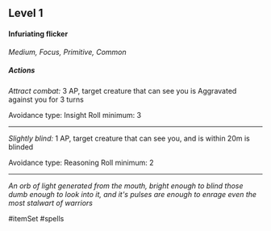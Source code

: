## Level 1
#### Infuriating flicker
*Medium, Focus, Primitive, Common*

##### Actions

*Attract combat:* 3 AP, target creature that can see you is Aggravated against you for 3 turns

Avoidance type: Insight
Roll minimum: 3

---
*Slightly blind:* 1 AP, target creature that can see you, and is within 20m is blinded

Avoidance type: Reasoning
Roll minimum: 2

---
*An orb of light generated from the mouth, bright enough to blind those dumb enough to look into it, and it's pulses are enough to enrage even the most stalwart of warriors*

#itemSet #spells 
